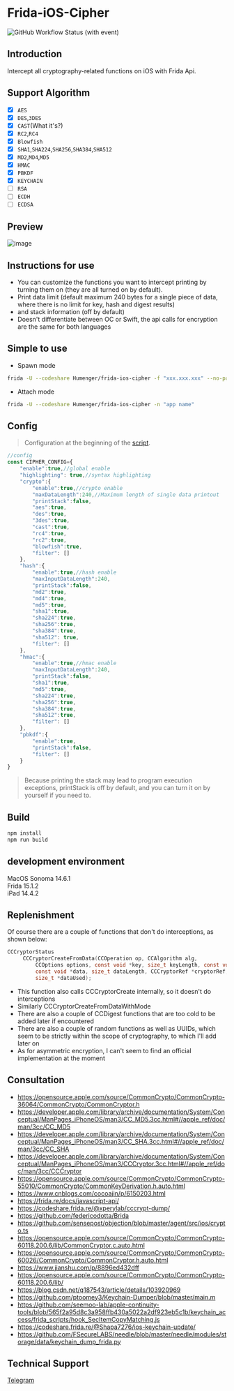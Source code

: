 # Frida-iOS-Cipher
![GitHub Workflow Status (with event)](https://img.shields.io/github/actions/workflow/status/Humenger/frida-ios-cipher/.github%2Fworkflows%2Fbuild.yml)
## Introduction
Intercept all cryptography-related functions on iOS with Frida Api.
## Support Algorithm
* [x] `AES`
* [x] `DES`,`3DES`
* [x] `CAST`(What it's?)
* [x] `RC2`,`RC4`
* [x] `Blowfish`
* [x] `SHA1`,`SHA224`,`SHA256`,`SHA384`,`SHA512`
* [x] `MD2`,`MD4`,`MD5`
* [x] `HMAC`
* [x] `PBKDF`
* [x] `KEYCHAIN`
* [ ] `RSA`
* [ ] `ECDH`
* [ ] `ECDSA`
## Preview
![image](./res/ios_cipher_preview.png)
## Instructions for use
* You can customize the functions you want to intercept printing by turning them on (they are all turned on by default).
* Print data limit (default maximum 240 bytes for a single piece of data, where there is no limit for key, hash and digest results)
* and stack information (off by default)
* Doesn't differentiate between OC or Swift, the api calls for encryption are the same for both languages

## Simple to use

* Spawn mode

```bash
frida -U --codeshare Humenger/frida-ios-cipher -f "xxx.xxx.xxx" --no-pause
```

* Attach mode

```bash
frida -U --codeshare Humenger/frida-ios-cipher -n "app name"
```
## Config
> Configuration at the beginning of the [script](./agent/index.ts).
```js
//config
const CIPHER_CONFIG={
    "enable":true,//global enable
    "highlighting": true,//syntax highlighting
    "crypto":{
        "enable":true,//crypto enable
        "maxDataLength":240,//Maximum length of single data printout
        "printStack":false,
        "aes":true,
        "des":true,
        "3des":true,
        "cast":true,
        "rc4":true,
        "rc2":true,
        "blowfish":true,
        "filter": []
    },
    "hash":{
        "enable":true,//hash enable
        "maxInputDataLength":240,
        "printStack":false,
        "md2":true,
        "md4":true,
        "md5":true,
        "sha1":true,
        "sha224":true,
        "sha256":true,
        "sha384":true,
        "sha512": true,
        "filter": []
    },
    "hmac":{
        "enable":true,//hmac enable
        "maxInputDataLength":240,
        "printStack":false,
        "sha1":true,
        "md5":true,
        "sha224":true,
        "sha256":true,
        "sha384":true,
        "sha512":true,
        "filter": []
    },
    "pbkdf":{
        "enable":true,
        "printStack":false,
        "filter": []
    }
}

```
> Because printing the stack may lead to program execution exceptions, printStack is off by default, and you can turn it on by yourself if you need to.

## Build
```bash
npm install 
npm run build
```
## development environment
MacOS Sonoma 14.6.1  
Frida 15.1.2    
iPad 14.4.2  
## Replenishment
Of course there are a couple of functions that don't do interceptions, as shown below:
```c
CCCryptorStatus
     CCCryptorCreateFromData(CCOperation op, CCAlgorithm alg,
         CCOptions options, const void *key, size_t keyLength, const void *iv,
         const void *data, size_t dataLength, CCCryptorRef *cryptorRef,
         size_t *dataUsed);
```
* This function also calls CCCryptorCreate internally, so it doesn't do interceptions
* Similarly CCCryptorCreateFromDataWithMode
* There are also a couple of CCDigest functions that are too cold to be added later if encountered
* There are also a couple of random functions as well as UUIDs, which seem to be strictly within the scope of cryptography, to which I'll add later on
* As for asymmetric encryption, I can't seem to find an official implementation at the moment
## Consultation
 * https://opensource.apple.com/source/CommonCrypto/CommonCrypto-36064/CommonCrypto/CommonCryptor.h
 * https://developer.apple.com/library/archive/documentation/System/Conceptual/ManPages_iPhoneOS/man3/CC_MD5.3cc.html#//apple_ref/doc/man/3cc/CC_MD5
 * https://developer.apple.com/library/archive/documentation/System/Conceptual/ManPages_iPhoneOS/man3/CC_SHA.3cc.html#//apple_ref/doc/man/3cc/CC_SHA
 * https://developer.apple.com/library/archive/documentation/System/Conceptual/ManPages_iPhoneOS/man3/CCCryptor.3cc.html#//apple_ref/doc/man/3cc/CCCryptor
 * https://opensource.apple.com/source/CommonCrypto/CommonCrypto-55010/CommonCrypto/CommonKeyDerivation.h.auto.html
 * https://www.cnblogs.com/cocoajin/p/6150203.html
 * https://frida.re/docs/javascript-api/
 * https://codeshare.frida.re/@xperylab/cccrypt-dump/
 * https://github.com/federicodotta/Brida
 * https://github.com/sensepost/objection/blob/master/agent/src/ios/crypto.ts
 * https://opensource.apple.com/source/CommonCrypto/CommonCrypto-60118.200.6/lib/CommonCryptor.c.auto.html
 * https://opensource.apple.com/source/CommonCrypto/CommonCrypto-60026/CommonCrypto/CommonCryptor.h.auto.html
 * https://www.jianshu.com/p/8896ed432dff
 * https://opensource.apple.com/source/CommonCrypto/CommonCrypto-60118.200.6/lib/
 * https://blog.csdn.net/q187543/article/details/103920969
* https://github.com/ptoomey3/Keychain-Dumper/blob/master/main.m
* https://github.com/seemoo-lab/apple-continuity-tools/blob/565f2a95d8c3a958ffb430a5022a2df923eb5c1b/keychain_access/frida_scripts/hook_SecItemCopyMatching.js
* https://codeshare.frida.re/@Shapa7276/ios-keychain-update/
* https://github.com/FSecureLABS/needle/blob/master/needle/modules/storage/data/keychain_dump_frida.py

## Technical Support
<a href="https://t.me/shluer">Telegram</a>
